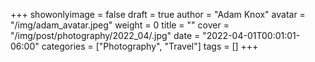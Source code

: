 +++
showonlyimage = false
draft = true
author = "Adam Knox"
avatar = "/img/adam_avatar.jpeg"
weight = 0
title = ""
cover = "/img/post/photography/2022_04/.jpg"
date = "2022-04-01T00:01:01-06:00"
categories = ["Photography", "Travel"]
tags = []
+++
<!--more-->

